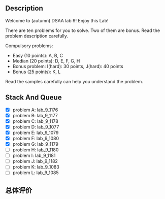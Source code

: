 ## Description

Welcome to (autumn) DSAA lab 9! Enjoy this Lab!

There are ten problems for you to solve. Two of them are bonus. Read the problem description carefully.

Compulsory problems:

+ Easy (10 points): A, B, C
+ Median (20 points): D, E, F, G, H
+ Bonus problem: I(hard): 30 points, J(hard): 40 points
+ Bonus (25 points): K, L

Read the samples carefully can help you understand the problem.

## Stack And Queue

+ [x] problem A: lab_9_1176
+ [x] problem B: lab_9_1177
+ [x] problem C: lab_9_1178
+ [x] problem D: lab_9_1077
+ [x] problem E: lab_9_1079
+ [x] problem F: lab_9_1080
+ [x] problem G: lab_9_1179
+ [ ] problem H: lab_9_1180
+ [ ] problem I: lab_9_1181
+ [ ] problem J: lab_9_1182
+ [ ] problem K: lab_9_1083
+ [ ] problem L: lab_9_1085

## 总体评价
